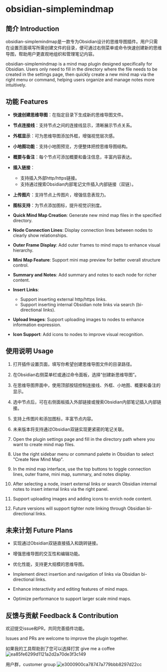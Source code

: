 # obsidian-simplemindmap

## 简介 Introduction
obsidian-simplemindmap是一款专为Obsidian设计的思维导图插件。用户只需在设置页面填写所需创建文件的目录，便可通过右侧菜单或命令快速创建新的思维导图，帮助用户更直观地组织和管理笔记内容。

obsidian-simplemindmap is a mind map plugin designed specifically for Obsidian. Users only need to fill in the directory where the file needs to be created in the settings page, then quickly create a new mind map via the right menu or command, helping users organize and manage notes more intuitively.

## 功能 Features
- **快速创建思维导图**：在指定目录下生成新的思维导图文件。
- **节点连接线**：支持节点之间的连接线显示，清晰展示节点关系。
- **外框显示**：可为思维导图添加外框，增强视觉层次感。
- **小地图功能**：支持小地图预览，方便整体把控思维导图结构。
- **概要与备注**：每个节点可添加概要和备注信息，丰富内容表达。
- **插入链接**：
  - 支持插入外部http/https链接。
  - 支持通过搜索Obsidian内部笔记文件插入内部链接（双链）。
- **上传图片**：支持节点上传图片，增强信息表现力。
- **图标支持**：为节点添加图标，提升视觉识别度。

- **Quick Mind Map Creation**: Generate new mind map files in the specified directory.
- **Node Connection Lines**: Display connection lines between nodes to clearly show relationships.
- **Outer Frame Display**: Add outer frames to mind maps to enhance visual hierarchy.
- **Mini Map Feature**: Support mini map preview for better overall structure control.
- **Summary and Notes**: Add summary and notes to each node for richer content.
- **Insert Links**:
  - Support inserting external http/https links.
  - Support inserting internal Obsidian note links via search (bi-directional links).
- **Upload Images**: Support uploading images to nodes to enhance information expression.
- **Icon Support**: Add icons to nodes to improve visual recognition.

## 使用说明 Usage
1. 打开插件设置页面，填写你希望创建思维导图文件的目录路径。
2. 在Obsidian右侧菜单栏或通过命令面板，选择“创建新思维导图”。
3. 在思维导图界面中，使用顶部按钮控制连接线、外框、小地图、概要和备注的显示。
4. 选中节点后，可在右侧面板插入外部链接或搜索Obsidian内部笔记插入内部链接。
5. 支持上传图片和添加图标，丰富节点内容。
6. 未来版本将支持通过Obsidian双链实现更紧密的笔记关联。

1. Open the plugin settings page and fill in the directory path where you want to create mind map files.
2. Use the right sidebar menu or command palette in Obsidian to select "Create New Mind Map".
3. In the mind map interface, use the top buttons to toggle connection lines, outer frame, mini map, summary, and notes display.
4. After selecting a node, insert external links or search Obsidian internal notes to insert internal links via the right panel.
5. Support uploading images and adding icons to enrich node content.
6. Future versions will support tighter note linking through Obsidian bi-directional links.

## 未来计划 Future Plans
- 实现通过Obsidian双链直接插入和跳转链接。
- 增强思维导图的交互性和编辑功能。
- 优化性能，支持更大规模的思维导图。

- Implement direct insertion and navigation of links via Obsidian bi-directional links.
- Enhance interactivity and editing features of mind maps.
- Optimize performance to support larger scale mind maps.

## 反馈与贡献 Feedback & Contribution
欢迎提交issue和PR，共同完善插件功能。

Issues and PRs are welcome to improve the plugin together.

如果我的工具帮助到了您可以选择打赏
give me a coffee
![ea85fe6299d1121a2d2a70de3f3c149](https://github.com/user-attachments/assets/833074c4-bb62-4ebf-a363-358cd36906fb)

用户群，customer group
![e3000900ca78747a779bbb8297d22cc](https://github.com/user-attachments/assets/ee0ce8fb-643d-4786-bb57-a4e177af8df8)

